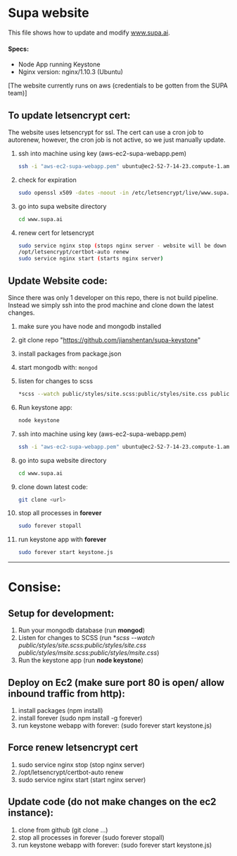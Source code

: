 # Supa website

This file shows how to update and modify www.supa.ai.

#### Specs:
- Node App running Keystone 
- Nginx version: nginx/1.10.3 (Ubuntu)

[The website currently runs on aws (credentials to be gotten from the SUPA team)]

## To update letsencrypt cert:

The website uses letsencrypt for ssl. The cert can use a cron job to autorenew, however, the cron job is not active, so we just manually update.

1. ssh into machine using key (aws-ec2-supa-webapp.pem)

    ```sh
    ssh -i "aws-ec2-supa-webapp.pem" ubuntu@ec2-52-7-14-23.compute-1.amazonaws.com
    ```

1. check for expiration

    ```sh
    sudo openssl x509 -dates -noout -in /etc/letsencrypt/live/www.supa.ai/cert.pem
    ```

1. go into supa website directory

    ```sh
    cd www.supa.ai
    ```

1. renew cert for letsencrypt

    ```sh
    sudo service nginx stop (stops nginx server - website will be down for a moment)
    /opt/letsencrypt/certbot-auto renew 
    sudo service nginx start (starts nginx server)
    ```

## Update Website code:

Since there was only 1 developer on this repo, there is not build pipeline. Instead we simply ssh into the prod machine and clone down the latest changes.

1. make sure you have node and mongodb installed

1. git clone repo "https://github.com/jianshentan/supa-keystone"

1. install packages from package.json

1. start mongodb with: `mongod`

1. listen for changes to scss 

    ```sh
    *scss --watch public/styles/site.scss:public/styles/site.css public/styles/msite.scss:public/styles/msite.css
    ```

1. Run keystone app: 

    ```sh
    node keystone
    ```

1. ssh into machine using key (aws-ec2-supa-webapp.pem)

    ```sh
    ssh -i "aws-ec2-supa-webapp.pem" ubuntu@ec2-52-7-14-23.compute-1.amazonaws.com
    ```

1. go into supa website directory

    ```sh
    cd www.supa.ai
    ```

1. clone down latest code:

    ```sh
    git clone <url>
    ```

1. stop all processes in __forever__

    ```sh
    sudo forever stopall
    ```

1. run keystone app with __forever__

    ```sh
    sudo forever start keystone.js
    ```


---
# Consise:

## Setup for development:
1. Run your mongodb database (run **mongod**)
2. Listen for changes to SCSS (run **scss --watch public/styles/site.scss:public/styles/site.css public/styles/msite.scss:public/styles/msite.css*)
3. Run the keystone app (run **node keystone**)

## Deploy on Ec2 (make sure port 80 is open/ allow inbound traffic from http):
1. install packages (npm install)
2. install forever (sudo npm install -g forever)
3. run keystone webapp with forever: (sudo forever start keystone.js)

## Force renew letsencrypt cert
1. sudo service nginx stop (stop nginx server)
2. /opt/letsencrypt/certbot-auto renew
3. sudo service nginx start (start nginx server)

## Update code (do not make changes on the ec2 instance):
1. clone from github (git clone ...)
2. stop all processes in forever (sudo forever stopall)
3. run keystone webapp with forever: (sudo forever start keystone.js)
